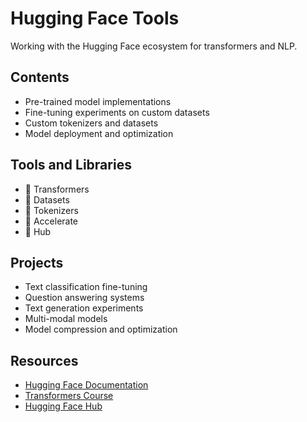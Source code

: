 # Hugging Face Tools

Working with the Hugging Face ecosystem for transformers and NLP.

## Contents

- Pre-trained model implementations
- Fine-tuning experiments on custom datasets
- Custom tokenizers and datasets
- Model deployment and optimization

## Tools and Libraries

- 🤗 Transformers
- 🤗 Datasets
- 🤗 Tokenizers
- 🤗 Accelerate
- 🤗 Hub

## Projects

- Text classification fine-tuning
- Question answering systems
- Text generation experiments
- Multi-modal models
- Model compression and optimization

## Resources

- [Hugging Face Documentation](https://huggingface.co/docs)
- [Transformers Course](https://huggingface.co/course)
- [Hugging Face Hub](https://huggingface.co/models) 